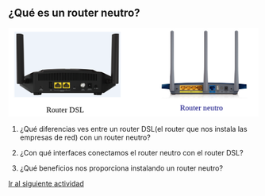 ## ¿Qué es un router neutro?
![Reinicia la página para volver a cargar el imagen](imagen/router1.png)

1. ¿Qué diferencias ves entre un router DSL(el router que nos instala las empresas de red) con un router neutro?

2. ¿Con qué interfaces conectamos el router neutro con el router DSL?

3. ¿Qué beneficios nos proporciona instalando un router neutro?

[Ir al siguiente actividad](ActividadRQ5.2)
